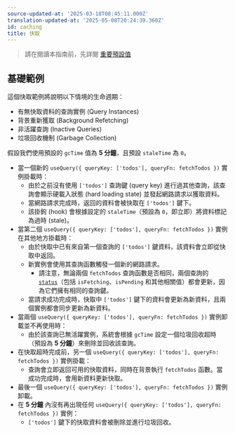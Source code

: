 ```yaml
---
source-updated-at: '2025-03-18T08:45:11.000Z'
translation-updated-at: '2025-05-08T20:24:39.360Z'
id: caching
title: 快取
---
```


> 請在閱讀本指南前，先詳閱 [重要預設值](./important-defaults.md)

## 基礎範例

這個快取範例將說明以下情境的生命週期：

- 有無快取資料的查詢實例 (Query Instances)
- 背景重新獲取 (Background Refetching)
- 非活躍查詢 (Inactive Queries)
- 垃圾回收機制 (Garbage Collection)

假設我們使用預設的 `gcTime` 值為 **5 分鐘**，且預設 `staleTime` 為 `0`。

- 當一個新的 `useQuery({ queryKey: ['todos'], queryFn: fetchTodos })` 實例掛載時：
  - 由於之前沒有使用 `['todos']` 查詢鍵 (query key) 進行過其他查詢，該查詢會顯示硬載入狀態 (hard loading state) 並發起網路請求以獲取資料。
  - 當網路請求完成時，返回的資料會被快取在 `['todos']` 鍵下。
  - 該掛鉤 (hook) 會根據設定的 `staleTime`（預設為 `0`，即立即）將資料標記為過時 (stale)。
- 當第二個 `useQuery({ queryKey: ['todos'], queryFn: fetchTodos })` 實例在其他地方掛載時：
  - 由於快取中已有來自第一個查詢的 `['todos']` 鍵資料，該資料會立即從快取中返回。
  - 新實例會使用其查詢函數觸發一個新的網路請求。
    - 請注意，無論兩個 `fetchTodos` 查詢函數是否相同，兩個查詢的 [`status`](../reference/useQuery.md)（包括 `isFetching`、`isPending` 和其他相關值）都會更新，因為它們擁有相同的查詢鍵。
  - 當請求成功完成時，快取中 `['todos']` 鍵下的資料會更新為新資料，且兩個實例都會同步更新為新資料。
- 當兩個 `useQuery({ queryKey: ['todos'], queryFn: fetchTodos })` 實例卸載並不再使用時：
  - 由於該查詢已無活躍實例，系統會根據 `gcTime` 設定一個垃圾回收超時（預設為 **5 分鐘**）來刪除並回收該查詢。
- 在快取超時完成前，另一個 `useQuery({ queryKey: ['todos'], queryFn: fetchTodos })` 實例掛載：
  - 查詢會立即返回可用的快取資料，同時在背景執行 `fetchTodos` 函數。當成功完成時，會用新資料更新快取。
- 最後一個 `useQuery({ queryKey: ['todos'], queryFn: fetchTodos })` 實例卸載。
- 在 **5 分鐘** 內沒有再出現任何 `useQuery({ queryKey: ['todos'], queryFn: fetchTodos })` 實例：
  - `['todos']` 鍵下的快取資料會被刪除並進行垃圾回收。
